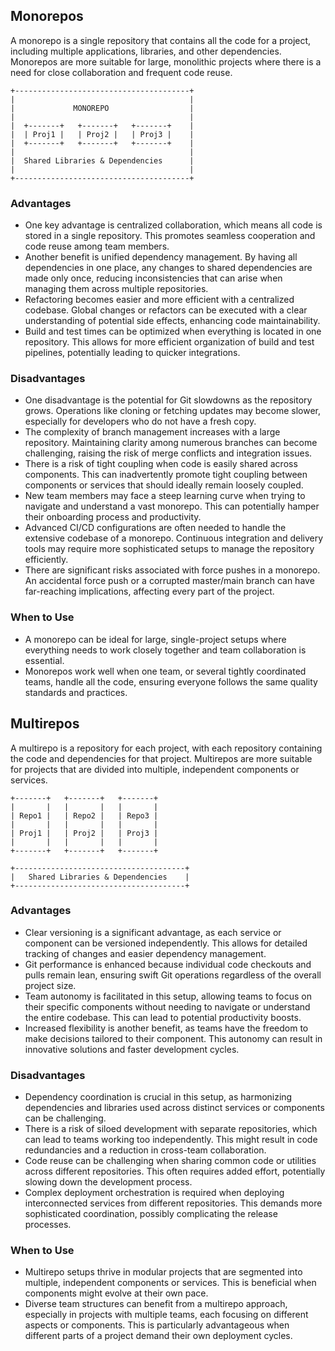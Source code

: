 ## Monorepos

A monorepo is a single repository that contains all the code for a project, including multiple applications, libraries, and other dependencies. Monorepos are more suitable for large, monolithic projects where there is a need for close collaboration and frequent code reuse.

```
+---------------------------------------+
|                                       |
|             MONOREPO                  |
|                                       |
|  +-------+   +-------+   +-------+    |
|  | Proj1 |   | Proj2 |   | Proj3 |    |
|  +-------+   +-------+   +-------+    |
|                                       |
|  Shared Libraries & Dependencies      |
|                                       |
+---------------------------------------+
```

### Advantages

- One key advantage is centralized collaboration, which means all code is stored in a single repository. This promotes seamless cooperation and code reuse among team members.
- Another benefit is unified dependency management. By having all dependencies in one place, any changes to shared dependencies are made only once, reducing inconsistencies that can arise when managing them across multiple repositories.
- Refactoring becomes easier and more efficient with a centralized codebase. Global changes or refactors can be executed with a clear understanding of potential side effects, enhancing code maintainability.
- Build and test times can be optimized when everything is located in one repository. This allows for more efficient organization of build and test pipelines, potentially leading to quicker integrations.

### Disadvantages

- One disadvantage is the potential for Git slowdowns as the repository grows. Operations like cloning or fetching updates may become slower, especially for developers who do not have a fresh copy.
- The complexity of branch management increases with a large repository. Maintaining clarity among numerous branches can become challenging, raising the risk of merge conflicts and integration issues.
- There is a risk of tight coupling when code is easily shared across components. This can inadvertently promote tight coupling between components or services that should ideally remain loosely coupled.
- New team members may face a steep learning curve when trying to navigate and understand a vast monorepo. This can potentially hamper their onboarding process and productivity.
- Advanced CI/CD configurations are often needed to handle the extensive codebase of a monorepo. Continuous integration and delivery tools may require more sophisticated setups to manage the repository efficiently.
- There are significant risks associated with force pushes in a monorepo. An accidental force push or a corrupted master/main branch can have far-reaching implications, affecting every part of the project.

### When to Use

- A monorepo can be ideal for large, single-project setups where everything needs to work closely together and team collaboration is essential.
- Monorepos work well when one team, or several tightly coordinated teams, handle all the code, ensuring everyone follows the same quality standards and practices.

## Multirepos

A multirepo is a repository for each project, with each repository containing the code and dependencies for that project. Multirepos are more suitable for projects that are divided into multiple, independent components or services.

```
+-------+   +-------+   +-------+
|       |   |       |   |       |
| Repo1 |   | Repo2 |   | Repo3 |
|       |   |       |   |       |
| Proj1 |   | Proj2 |   | Proj3 |
|       |   |       |   |       |
+-------+   +-------+   +-------+

+--------------------------------------+
|   Shared Libraries & Dependencies    |
+--------------------------------------+
```

### Advantages

- Clear versioning is a significant advantage, as each service or component can be versioned independently. This allows for detailed tracking of changes and easier dependency management.
- Git performance is enhanced because individual code checkouts and pulls remain lean, ensuring swift Git operations regardless of the overall project size.
- Team autonomy is facilitated in this setup, allowing teams to focus on their specific components without needing to navigate or understand the entire codebase. This can lead to potential productivity boosts.
- Increased flexibility is another benefit, as teams have the freedom to make decisions tailored to their component. This autonomy can result in innovative solutions and faster development cycles.

### Disadvantages

- Dependency coordination is crucial in this setup, as harmonizing dependencies and libraries used across distinct services or components can be challenging.
- There is a risk of siloed development with separate repositories, which can lead to teams working too independently. This might result in code redundancies and a reduction in cross-team collaboration.
- Code reuse can be challenging when sharing common code or utilities across different repositories. This often requires added effort, potentially slowing down the development process.
- Complex deployment orchestration is required when deploying interconnected services from different repositories. This demands more sophisticated coordination, possibly complicating the release processes.

### When to Use

- Multirepo setups thrive in modular projects that are segmented into multiple, independent components or services. This is beneficial when components might evolve at their own pace.
- Diverse team structures can benefit from a multirepo approach, especially in projects with multiple teams, each focusing on different aspects or components. This is particularly advantageous when different parts of a project demand their own deployment cycles.
